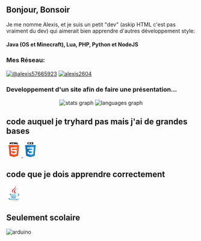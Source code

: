 <h2 align="left">Bonjour, Bonsoir </h2> 

Je me nomme Alexis, et je suis un petit "dev" (askip HTML c'est pas vraiment du dev) qui aimerait bien apprendre d'autres développement style:

<h4> Java (OS et Minecraft), Lua, PHP, Python et NodeJS </h4>

<h3 align="left">Mes Réseau:</h3>
<p align="left">
<a href="https://twitter.com/@alexis57665923" target="blank"><img align="center" src="https://raw.githubusercontent.com/rahuldkjain/github-profile-readme-generator/master/src/images/icons/Social/twitter.svg" alt="@alexis57665923" height="30" width="40" /></a>
<a href="https://discord.gg/alexis2604" target="blank"><img align="center" src="https://raw.githubusercontent.com/rahuldkjain/github-profile-readme-generator/master/src/images/icons/Social/discord.svg" alt="alexis2604" height="30" width="40" /></a>
</p>

<h3>Developpement d'un site afin de faire une présentation...</h3>

<div align="center">
  <img src="https://github-readme-stats.vercel.app/api?username=alexis260407&hide_title=false&hide_rank=false&show_icons=true&include_all_commits=true&count_private=true&disable_animations=false&theme=dracula&locale=en&hide_border=false" height="150" alt="stats graph"  />
  <img src="https://github-readme-stats.vercel.app/api/top-langs?username=alexis260407&locale=en&hide_title=false&layout=compact&card_width=320&langs_count=5&theme=dracula&hide_border=false" height="150" alt="languages graph"  />
</div>

<h2 align="left"> code auquel je tryhard pas mais j'ai de grandes bases </h2>
</a> <a href="https://www.w3.org/html/" target="_blank" rel="noreferrer"> <img src="https://raw.githubusercontent.com/devicons/devicon/master/icons/html5/html5-original-wordmark.svg" alt="html5" width="40" height="40"/> </a> 
<a href="https://www.w3schools.com/css/" target="_blank" rel="noreferrer"> <img src="https://raw.githubusercontent.com/devicons/devicon/master/icons/css3/css3-original-wordmark.svg" alt="css3" width="40" height="40"/> </a>
<h2 align="left"> code que je dois apprendre correctement</h2>
<p align="left"> <a href="https://www.arduino.cc/" target="_blank" rel="noreferrer"> 
<a href="https://www.java.com" target="_blank" rel="noreferrer">  <img src="https://raw.githubusercontent.com/devicons/devicon/master/icons/java/java-original.svg" alt="java" width="40" height="40"/> </a> </p>
<h2 align="left">Seulement scolaire</h2>
<img src="https://cdn.worldvectorlogo.com/logos/arduino-1.svg" alt="arduino" width="40" height="40"/> </a> 
<p align="left"> <a href="https://www.arduino.cc/" target="_blank" rel="noreferrer"> 
